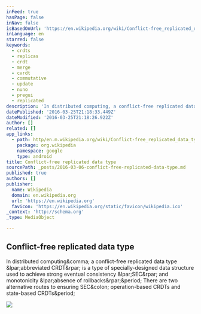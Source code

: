 ```yaml
---
inFeed: true
hasPage: false
inNav: false
isBasedOnUrl: 'https://en.wikipedia.org/wiki/Conflict-free_replicated_data_type'
inLanguage: en
starred: false
keywords:
  - crdts
  - replicas
  - crdt
  - merge
  - cvrdt
  - commutative
  - update
  - nuno
  - pregui
  - replicated
description: 'In distributed computing, a conflict-free replicated data type (abbreviated CRDT) is a type of specially-designed data structure used to achieve strong eventual consistency (SEC) and monotonicity (absence of rollbacks). There are two alternative routes to ensuring SEC: operation-based CRDTs and state-based CRDTs.'
datePublished: '2016-03-25T21:18:33.449Z'
dateModified: '2016-03-25T21:18:26.922Z'
author: []
related: []
app_links:
  - path: http/en.m.wikipedia.org/wiki/Conflict-free_replicated_data_type
    package: org.wikipedia
    namespace: google
    type: android
title: Conflict-free replicated data type
sourcePath: _posts/2016-03-06-conflict-free-replicated-data-type.md
published: true
authors: []
publisher:
  name: Wikipedia
  domain: en.wikipedia.org
  url: 'https://en.wikipedia.org'
  favicon: 'https://en.wikipedia.org/static/favicon/wikipedia.ico'
_context: 'http://schema.org'
_type: MediaObject

---
```

<article style=""><h1>Conflict-free replicated data type</h1><p>In distributed computing&amp;comma; a conflict-free replicated data type &amp;lpar;abbreviated CRDT&amp;rpar; is a type of specially-designed data structure used to achieve strong eventual consistency &amp;lpar;SEC&amp;rpar; and monotonicity &amp;lpar;absence of rollbacks&amp;rpar;&amp;period; There are two alternative routes to ensuring SEC&amp;colon; operation-based CRDTs and state-based CRDTs&amp;period;</p></article>

![](https://the-grid-user-content.s3-us-west-2.amazonaws.com/26c12f89-9bb3-43dd-8495-de1415f04109.png)